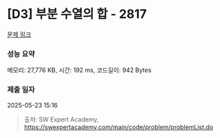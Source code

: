 # [D3] 부분 수열의 합 - 2817 

[문제 링크](https://swexpertacademy.com/main/code/problem/problemDetail.do?contestProbId=AV7IzvG6EksDFAXB) 

### 성능 요약

메모리: 27,776 KB, 시간: 192 ms, 코드길이: 942 Bytes

### 제출 일자

2025-05-23 15:16



> 출처: SW Expert Academy, https://swexpertacademy.com/main/code/problem/problemList.do
